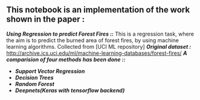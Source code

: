 ##  This notebook is an implementation of the work shown in the paper :



***Using Regression to predict Forest Fires ::*** 
This is a regression task, where the aim is to predict 
the burned area of forest fires, by using machine learning algorithms. 
Collected from [UCI ML repository]
***Original dataset :***
http://archive.ics.uci.edu/ml/machine-learning-databases/forest-fires/
***A comparision of four methods has been done ::***

* ***Support Vector Regression***
* ***Decision Trees***
* ***Random Forest***
* ***Deepnets(Keras with tensorflow backend)***










